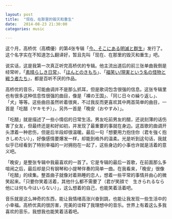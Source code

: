 ```yaml
---

layout: post
title:  "现在、在那里的毁灭和重生"
date:   2014-08-23 21:30:00
categories: music

---
```


[itunes]:https://itunes.apple.com/jp/album/jin-sokoniaru-ming-mieto-qun/id898857964
[s1]:http://ja.wikipedia.org/wiki/%E7%B4%A0%E6%99%B4%E3%82%89%E3%81%97%E3%81%8D%E6%97%A5%E5%B8%B8_(%E6%9B%B2)
[s2]:http://ja.wikipedia.org/wiki/%E3%81%BB%E3%82%93%E3%81%A8%E3%81%AE%E3%81%8D%E3%82%82%E3%81%A1
[s3]:http://ja.wikipedia.org/wiki/%E7%A6%8F%E7%AC%91%E3%81%84/%E7%8F%BE%E5%AE%9F%E3%81%A8%E3%81%84%E3%81%86%E5%90%8D%E3%81%AE%E6%80%AA%E7%89%A9%E3%81%A8%E6%88%A6%E3%81%86%E8%80%85%E3%81%9F%E3%81%A1

这个月，高桥优（高橋優）的第4张专辑「[今、そこにある明滅と群生][itunes]」发行了。这个名字实在不知道怎么翻译好，暂且先叫「现在、在那里的毁灭和重生」吧。

说实话，这是我第一次真正听完高桥优的专辑。他主流出道后的前三张单曲我倒是经常听，「[素晴らしき日常][s1]」、「[ほんとのきもち][s2]」、「[福笑い/現実という名の怪物と戦う者たち][s3]」，都是百听不厌的作品。

高桥优的音乐，可能曲调并不是那么抓耳，但是歌词包含很强的信息。这张专辑里也有很多这种信息性很强的曲目，像是「裸の王国」、「同じ日々の繰り返し」、「犬」等等。这些曲目虽然听着很爽，不过我反而更喜欢其中两首简单的曲目，一首是「吃醋（ヤキモチ）」，另外一首是「晚安（おやすみ）」。

「吃醋」就是描述了一些小情侣的日常生活。男友吃前男友的醋，还说刻薄的话伤害了女友，但最终还是和好如初，并发现了最重要的事就在身边。这首歌的曲调开头漂着一种悲伤，但是后半段却很温暖。最后一句「想要用力抱住你（君を強く抱きしめたい）」，好像感情要爆发一样，却能到格外的温柔。光是听到这句话，我就似乎已经看到了特别幸福的一对拥抱在一起了，这些身边的小事也许就是活着的意义吧。

「晚安」是整张专辑中我最喜欢的一首了。它是专辑的最后一首歌，在前面那么多喧闹之后，最后却是只有钢琴和小提琴伴奏的简单一曲。在我看来，「晚安」很像「吃醋」的续集。整首曲子就像对着熟睡的恋人，想着一些平常的事情并由心的微笑起来。「只要你笑着活着，其他什么都不需要了（君が笑顔で　生きられるなら　他には何も今はいらない）」，这么想着的自己，也能笑着活着吧。

音乐就是这么神奇的东西，能让我情绪高涨兴奋到跳，也能让我发现一些生活中的小幸福。高桥优真的很厉害，完美的诠释了我理想中的音乐。世界上有着这么多我喜欢的音乐，我想我也能笑着活着吧。


